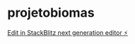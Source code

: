 # projetobiomas

[Edit in StackBlitz next generation editor ⚡️](https://stackblitz.com/~/github.com/BrunnoFardindeSouza/projetobiomas)